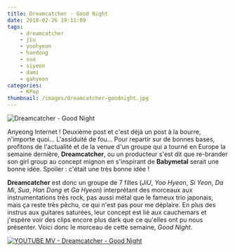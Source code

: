 ```yaml
---
title: Dreamcatcher - Good Night
date: 2018-02-26 19:11:09
tags:
    - dreamcatcher
    - jiu
    - yoohyeon
    - handong
    - sua
    - siyeon
    - dami
    - gahyeon
categories:
    - KPop
thumbnail: /images/dreamcatcher-goodnight.jpg
---
```


![Dreamcatcher - Good Night](/images/dreamcatcher-goodnight.jpg)

Anyeong Internet ! Deuxième post et c'est déjà un post à la bourre, n'importe quoi... L'assiduité de fou... Pour repartir sur de bonnes bases, profitons de l'actualité et de la venue d'un groupe qui a tourné en Europe la semaine dernière, **Dreamcatcher**, ou un producteur s'est dit que re-brander son girl group au concept mignon en s'inspirant de **Babymetal** serait une bonne idée. Spoiler : c'était une très bonne idée !

**Dreamcatcher** est donc un groupe de 7 filles (*JiU*, *Yoo Hyeon*, *Si Yeon*, *Da Mi*, *Sua*, *Han Dong* et *Ga Hyeon*) interprétant des morceaux aux instrumentations très rock, pas aussi métal que le fameux trio japonais, mais ça reste très pêchu, ce qui n'est pas pour me déplaire. En plus des instrus aux guitares saturées, leur concept est lié aux cauchemars et j'espère voir des clips encore plus dark que ce qu'elles ont pu nous présenter. Voici donc le morceau de cette semaine, *Good Night*.

[![YOUTUBE MV - Dreamcatcher - Good Night](https://img.youtube.com/vi/Lxfl8LRab_I/0.jpg)](https://www.youtube.com/watch?v=Lxfl8LRab_I)
